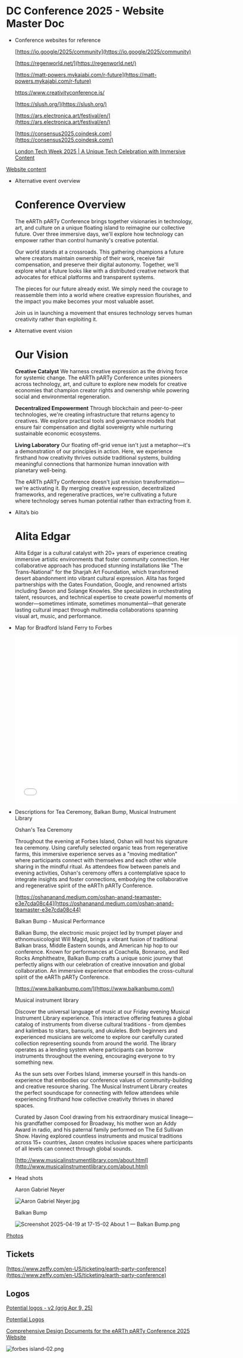 # DC Conference 2025 - Website Master Doc

- Conference websites for reference
    
    [https://io.google/2025/community](https://io.google/2025/community)
    
    [https://regenworld.net/](https://regenworld.net/)
    
    [https://matt-powers.mykajabi.com/r-future](https://matt-powers.mykajabi.com/r-future)
    
    https://www.creativityconference.is/
    
    [https://slush.org/](https://slush.org/)
    
    [https://ars.electronica.art/festival/en/](https://ars.electronica.art/festival/en/)
    
    [https://consensus2025.coindesk.com](https://consensus2025.coindesk.com/)
    
    [London Tech Week 2025 | A Unique Tech Celebration with Immersive Content](https://londontechweek.com/)
    

[Website content](DC%20Conference%202025%20-%20Website%20Master%20Doc%201cbfaa2a7b8a8046af1fc0037630c8f8/Website%20content%201cbfaa2a7b8a80658083c23477d23734.md)

- Alternative event overview
    
    # Conference Overview
    
    The eARTh pARTy Conference brings together visionaries in technology, art, and culture on a unique floating island to reimagine our collective future. Over three immersive days, we'll explore how technology can empower rather than control humanity's creative potential.
    
    Our world stands at a crossroads. This gathering champions a future where creators maintain ownership of their work, receive fair compensation, and preserve their digital autonomy. Together, we'll explore what a future looks like with a distributed creative network that advocates for ethical platforms and transparent systems.
    
    The pieces for our future already exist. We simply need the courage to reassemble them into a world where creative expression flourishes, and the impact you make becomes your most valuable asset.
    
    Join us in launching a movement that ensures technology serves human creativity rather than exploiting it.
    
- Alternative event vision
    
    # Our Vision
    
    **Creative Catalyst**
    We harness creative expression as the driving force for systemic change. The eARTh pARTy Conference unites pioneers across technology, art, and culture to explore new models for creative economies that champion creator rights and ownership while powering social and environmental regeneration.
    
    **Decentralized Empowerment**
    Through blockchain and peer-to-peer technologies, we're creating infrastructure that returns agency to creatives. We explore practical tools and governance models that ensure fair compensation and digital sovereignty while nurturing sustainable economic ecosystems.
    
    **Living Laboratory**
    Our floating off-grid venue isn't just a metaphor—it's a demonstration of our principles in action. Here, we experience firsthand how creativity thrives outside traditional systems, building meaningful connections that harmonize human innovation with planetary well-being.
    
    The eARTh pARTy Conference doesn't just envision transformation—we're activating it. By merging creative expression, decentralized frameworks, and regenerative practices, we're cultivating a future where technology serves human potential rather than extracting from it.
    
- Alita’s bio
    
    # Alita Edgar
    
    Alita Edgar is a cultural catalyst with 20+ years of experience creating immersive artistic environments that foster community connection. Her collaborative approach has produced stunning installations like "The Trans-National" for the Sharjah Art Foundation, which transformed desert abandonment into vibrant cultural expression. Alita has forged partnerships with the Gates Foundation, Google, and renowned artists including Swoon and Solange Knowles. She specializes in orchestrating talent, resources, and technical expertise to create powerful moments of wonder—sometimes intimate, sometimes monumental—that generate lasting cultural impact through multimedia collaborations spanning visual art, music, and performance.
    
- Map for Bradford Island Ferry to Forbes
    
    <iframe src="[https://www.google.com/maps/embed?pb=!1m16!1m12!1m3!1d31820.427013702036!2d-121.68669846260528!3d38.06961374619405!2m3!1f0!2f0!3f0!3m2!1i1024!2i768!4f13.1!2m1!1sbradford island ferry!5e0!3m2!1sen!2sus!4v1744132232962!5m2!1sen!2sus](https://www.google.com/maps/embed?pb=!1m16!1m12!1m3!1d31820.427013702036!2d-121.68669846260528!3d38.06961374619405!2m3!1f0!2f0!3f0!3m2!1i1024!2i768!4f13.1!2m1!1sbradford%20island%20ferry!5e0!3m2!1sen!2sus!4v1744132232962!5m2!1sen!2sus)" width="600" height="450" style="border:0;" allowfullscreen="" loading="lazy" referrerpolicy="no-referrer-when-downgrade"></iframe>
    
- Descriptions for Tea Ceremony, Balkan Bump, Musical Instrument Library
    
    Oshan's Tea Ceremony
    
    Throughout the evening at Forbes Island, Oshan will host his signature tea ceremony. Using carefully selected organic teas from regenerative farms, this immersive experience serves as a "moving meditation" where participants connect with themselves and each other while sharing in the mindful ritual. As attendees flow between panels and evening activities, Oshan's ceremony offers a contemplative space to integrate insights and foster connections, embodying the collaborative and regenerative spirit of the eARTh pARTy Conference.
    
    [https://oshananand.medium.com/oshan-anand-teamaster-e3e7cda08c44](https://oshananand.medium.com/oshan-anand-teamaster-e3e7cda08c44)
    
    Balkan Bump - Musical Performance
    
    Balkan Bump, the electronic music project led by trumpet player and ethnomusicologist Will Magid, brings a vibrant fusion of traditional Balkan brass, Middle Eastern sounds, and American hip hop to our conference. Known for performances at Coachella, Bonnaroo, and Red Rocks Amphitheatre, Balkan Bump crafts a unique sonic journey that perfectly aligns with our celebration of creative innovation and global collaboration.  An immersive experience that embodies the cross-cultural spirit of the eARTh pARTy Conference.
    
    [https://www.balkanbump.com/](https://www.balkanbump.com/)
    
    Musical instrument library
    
    Discover the universal language of music at our Friday evening Musical Instrument Library experience. This interactive offering features a global catalog of instruments from diverse cultural traditions - from djembes and kalimbas to sitars, bansuris, and ukuleles. Both beginners and experienced musicians are welcome to explore our carefully curated collection representing sounds from around the world. The library operates as a lending system where participants can borrow instruments throughout the evening, encouraging everyone to try something new.
    
    As the sun sets over Forbes Island, immerse yourself in this hands-on experience that embodies our conference values of community-building and creative resource sharing. The Musical Instrument Library creates the perfect soundscape for connecting with fellow attendees while experiencing firsthand how collective creativity thrives in shared spaces.
    
    Curated by Jason Cool drawing from his extraordinary musical lineage—his grandfather composed for Broadway, his mother won an Addy Award in radio, and his paternal family performed on The Ed Sullivan Show. Having explored countless instruments and musical traditions across 15+ countries, Jason creates inclusive spaces where participants of all levels can connect through global sounds.
    
    [http://www.musicalinstrumentlibrary.com/about.html](http://www.musicalinstrumentlibrary.com/about.html)
    
- Head shots
    
    
    Aaron Gabriel Neyer
    
    ![Aaron Gabriel Neyer.jpg](DC%20Conference%202025%20-%20Website%20Master%20Doc%201cbfaa2a7b8a8046af1fc0037630c8f8/Aaron_Gabriel_Neyer.jpg)
    
    Balkan Bump
    
    ![Screenshot 2025-04-19 at 17-15-02 About 1 — Balkan Bump.png](DC%20Conference%202025%20-%20Website%20Master%20Doc%201cbfaa2a7b8a8046af1fc0037630c8f8/Screenshot_2025-04-19_at_17-15-02_About_1__Balkan_Bump.png)
    

[Photos](DC%20Conference%202025%20-%20Website%20Master%20Doc%201cbfaa2a7b8a8046af1fc0037630c8f8/Photos%201cffaa2a7b8a8093929edeb39c7ad345.md)

## Tickets

[https://www.zeffy.com/en-US/ticketing/earth-party-conference](https://www.zeffy.com/en-US/ticketing/earth-party-conference)

## Logos

[Potential logos - v2 (grig Apr 9, 25)](DC%20Conference%202025%20-%20Website%20Master%20Doc%201cbfaa2a7b8a8046af1fc0037630c8f8/Potential%20logos%20-%20v2%20(grig%20Apr%209,%2025)%201d0faa2a7b8a80b89e17fc2fb8fbdf9b.md)

[Potential Logos](DC%20Conference%202025%20-%20Website%20Master%20Doc%201cbfaa2a7b8a8046af1fc0037630c8f8/Potential%20Logos%201cbfaa2a7b8a80ebb38dda411198b085.md)

[Comprehensive Design Documents for the eARTh pARTy Conference 2025 Website](DC%20Conference%202025%20-%20Website%20Master%20Doc%201cbfaa2a7b8a8046af1fc0037630c8f8/Comprehensive%20Design%20Documents%20for%20the%20eARTh%20pARTy%201cffaa2a7b8a801ba1c2cd4bf55f096b.md)

![forbes island-02.png](DC%20Conference%202025%20-%20Website%20Master%20Doc%201cbfaa2a7b8a8046af1fc0037630c8f8/forbes_island-02.png)